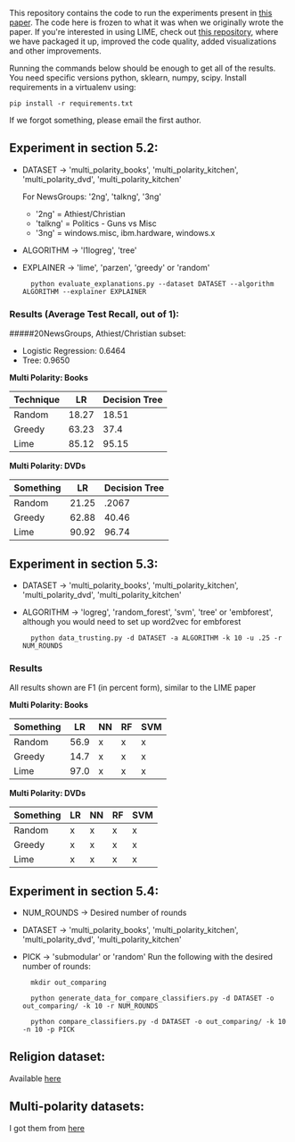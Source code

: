 This repository contains the code to run the experiments present in [this paper](http://arxiv.org/abs/1602.04938). The code here is frozen to what it was when we originally wrote the paper. If you're interested in using LIME, check out [this repository](https://github.com/marcotcr/lime), where we have packaged it up, improved the code quality, added visualizations and other improvements.

Running the commands below should be enough to get all of the results. You need specific versions python, sklearn, numpy, scipy. Install requirements in a virtualenv using:

`pip install -r requirements.txt`

If we forgot something, please email the first author. 

## Experiment in section 5.2:
- DATASET -> 'multi_polarity_books', 'multi_polarity_kitchen', 'multi_polarity_dvd', 'multi_polarity_kitchen' 

  For NewsGroups: '2ng', 'talkng', '3ng'
  
  - '2ng' = Athiest/Christian
  - 'talkng' = Politics - Guns vs Misc
  - '3ng' = windows.misc, ibm.hardware, windows.x
- ALGORITHM -> 'l1logreg', 'tree'
- EXPLAINER -> 'lime', 'parzen', 'greedy' or 'random'
    
        python evaluate_explanations.py --dataset DATASET --algorithm ALGORITHM --explainer EXPLAINER 
### Results (Average Test Recall, out of 1): 
#####20NewsGroups, Athiest/Christian subset: 
 - Logistic Regression: 0.6464
 - Tree: 0.9650

  **Multi Polarity: Books**

| Technique | LR  |  Decision Tree  |
|-----------|-------|--------------- |
| Random    | 18.27 | 18.51 |
| Greedy    | 63.23  | 37.4 | 
| Lime      | 85.12  | 95.15 |


**Multi Polarity: DVDs**

| Something | LR     | Decision Tree           |
|-----------|-------|----------|
| Random    | 21.25 | .2067 | 
| Greedy    | 62.88 | 40.46 | 
| Lime    | 90.92 | 96.74 |

## Experiment in section 5.3:
- DATASET -> 'multi_polarity_books', 'multi_polarity_kitchen', 'multi_polarity_dvd', 'multi_polarity_kitchen'
- ALGORITHM -> 'logreg', 'random_forest', 'svm', 'tree' or 'embforest', although you would need to set up word2vec for embforest

        python data_trusting.py -d DATASET -a ALGORITHM -k 10 -u .25 -r NUM_ROUNDS

### Results
All results shown are F1 (in percent form), similar to the LIME paper

**Multi Polarity: Books**

| Something | LR     | NN            | RF            | SVM           |
|-----------|-------|---------------|---------------|---------------|
| Random    | 56.9 | x | x | x |
| Greedy    | 14.7  | x | x | x |
| Lime      | 97.0  | x | x | x |

**Multi Polarity: DVDs**

| Something | LR     | NN            | RF            | SVM           |
|-----------|-------|---------------|---------------|---------------|
| Random    | x | x | x | x |
| Greedy    | x | x | x | x |
| Lime      | x | x | x | x |

## Experiment in section 5.4:
- NUM_ROUNDS -> Desired number of rounds
- DATASET -> 'multi_polarity_books', 'multi_polarity_kitchen', 'multi_polarity_dvd', 'multi_polarity_kitchen'
- PICK -> 'submodular' or 'random'
Run the following with the desired number of rounds:

        mkdir out_comparing

        python generate_data_for_compare_classifiers.py -d DATASET -o out_comparing/ -k 10 -r NUM_ROUNDS

        python compare_classifiers.py -d DATASET -o out_comparing/ -k 10 -n 10 -p PICK


## Religion dataset:
Available [here](https://github.com/marcotcr/lime-experiments/blob/master/religion_dataset.tar.gz)

## Multi-polarity datasets:
I got them from [here](https://www.cs.jhu.edu/~mdredze/datasets/sentiment/)
